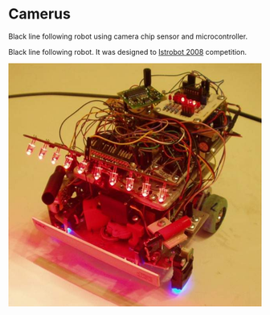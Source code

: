 # Camerus
 Black line following robot using camera chip sensor and microcontroller. 



Black line following robot. It was designed to [Istrobot 2008](http://www.robotics.sk/contest/2008/vysledky.html) competition. 

![Robot Camerus](/Camerus_Small.jpg)

